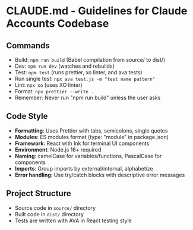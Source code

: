 # CLAUDE.md - Guidelines for Claude Accounts Codebase

## Commands
- Build: `npm run build` (Babel compilation from source/ to dist/)
- Dev: `npm run dev` (watches and rebuilds)
- Test: `npm test` (runs prettier, xo linter, and ava tests)
- Run single test: `npx ava test.js -m "test name pattern"`
- Lint: `npx xo` (uses XO linter)
- Format: `npx prettier --write .`
- Remember: Never run "npm run build" unless the user asks

## Code Style
- **Formatting**: Uses Prettier with tabs, semicolons, single quotes
- **Modules**: ES modules format (type: "module" in package.json)
- **Framework**: React with Ink for terminal UI components
- **Environment**: Node.js 16+ required
- **Naming**: camelCase for variables/functions, PascalCase for components
- **Imports**: Group imports by external/internal, alphabetize
- **Error handling**: Use try/catch blocks with descriptive error messages

## Project Structure
- Source code in `source/` directory
- Built code in `dist/` directory
- Tests are written with AVA in React testing style
